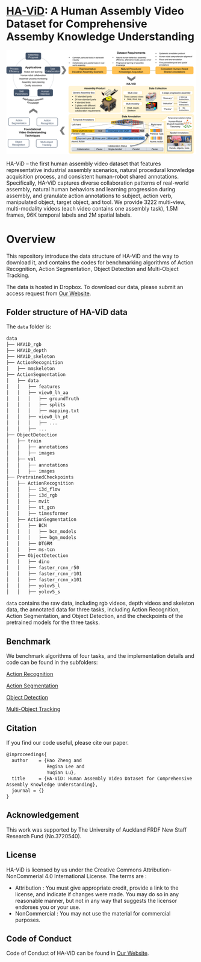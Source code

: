# [HA-ViD](https://github.com/iai-hrc/ha-vid): A Human Assembly Video Dataset for Comprehensive Assemby Knowledge Understanding
![model](https://github.com/iai-hrc/iai-hrc.github.io/blob/main/img/havid/figure1.png)

HA-ViD – the first human assembly video dataset that features representative industrial assembly scenarios, natural procedural knowledge acquisition process, and consistent human-robot shared annotations. Specifically, HA-ViD captures diverse collaboration patterns of real-world assembly, natural human behaviors and learning progression during assembly, and granulate action annotations to
subject, action verb, manipulated object, target object, and tool. We provide 3222 multi-view, multi-modality videos (each video contains one assembly task), 1.5M frames, 96K temporal labels and 2M spatial labels.

# Overview
This repository introduce the data structure of HA-ViD and the way to download it, and contains the codes for benchmarking algorithms of Action Recognition, Action Segmentation, Object Detection and Multi-Object Tracking.

The data is hosted in Dropbox. To download our data, please submit an access request from [Our Website](https://iai-hrc.github.io/ha-vid).

## Folder structure of HA-ViD data
The `data` folder is:
```
data
├── HAViD_rgb
├── HAViD_depth
├── HAViD_skeleton
├── ActionRecognition
│   ├── mmskeleton
├── ActionSegmentation
│   ├── data
│   │   ├── features
│   │   ├── view0_lh_aa
│   │   │   ├── groundTruth
│   │   │   ├── splits
│   │   │   ├── mapping.txt
│   │   ├── view0_lh_pt
│   │   │   ├── ...
│   │   ├── ...
├── ObjectDetection
│   ├── train
│   │   ├── annotations
│   │   ├── images
│   ├── val
│   │   ├── annotations
│   │   ├── images
├── PretrainedCheckpoints
│   ├── ActionRecognition
│   │   ├── i3d_flow
│   │   ├── i3d_rgb
│   │   ├── mvit
│   │   ├── st_gcn
│   │   ├── timesformer
│   ├── ActionSegmentation
│   │   ├── BCN
│   │   │   ├── bcn_models
│   │   │   ├── bgm_models
│   │   ├── DTGRM
│   │   ├── ms-tcn
│   ├── ObjectDetection
│   │   ├── dino
│   │   ├── faster_rcnn_r50
│   │   ├── faster_rcnn_r101
│   │   ├── faster_rcnn_x101
│   │   ├── yolov5_l
│   │   ├── yolov5_s
```
`data` contains the raw data, including rgb videos, depth videos and skeleton data, the annotated data for three tasks, including Action Recognition, Action Segmentation, and Object Detection, and the checkpoints of the pretrained models for the three tasks. 

## Benchmark 
We benchmark algorithms of four tasks, and the implementation details and code can be found in the subfolders:

[Action Recognition](https://github.com/iai-hrc/ha-vid/tree/main/ActionRecognition)

[Action Segmentation](https://github.com/iai-hrc/ha-vid/tree/main/ActionSegmentation)

[Object Detection](https://github.com/iai-hrc/ha-vid/tree/main/ObjectDetection)

[Multi-Object Tracking](https://github.com/iai-hrc/ha-vid/tree/main/MultiObjectTracking)
## Citation
If you find our code useful, please cite our paper. 
```
@inproceedings{
  author    = {Hao Zheng and
               Regina Lee and
               Yuqian Lu},
  title     = {HA-ViD: Human Assembly Video Dataset for Comprehensive Assembly Knowledge Understanding},
  journal = {}
}
```

## Acknowledgement

This work was supported by The University of Auckland FRDF New Staff Research Fund (No.3720540).

## License
HA-ViD is licensed by us under the Creative Commons Attribution-NonCommerial 4.0 International License. The terms are :
* Attribution : You must give appropriate credit, provide a link to the license, and indicate if changes were made. You may do so in any reasonable manner, but not in any way that suggests the licensor endorses you or your use.
* NonCommercial : You may not use the material for commercial purposes.

## Code of Conduct
Code of Conduct of HA-ViD can be found in [Our Website](https://iai-hrc.github.io/ha-vid).
